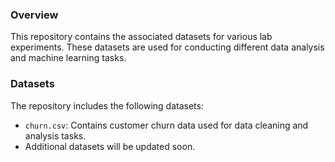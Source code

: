 ### Overview
This repository contains the associated datasets for various lab experiments. These datasets are used for conducting different data analysis and machine learning tasks.

### Datasets
The repository includes the following datasets:

- `churn.csv`: Contains customer churn data used for data cleaning and analysis tasks.
- Additional datasets will be updated soon.

